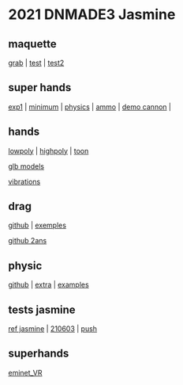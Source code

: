 # 2021 DNMADE3 Jasmine

## maquette
[grab](https://eminet666.github.io/ensaama/2021/dnmade3/jasmine/maquette/2_player_grab.html) |
[test](https://eminet666.github.io/ensaama/2021/dnmade3/jasmine/maquette/test.html) |
[test2](https://eminet666.github.io/ensaama/2021/dnmade3/jasmine/maquette/0_exp_physics_handscontrol.html)

## super hands
[exp1](https://wmurphyrd.github.io/aframe-super-hands-component/examples/) | 
[minimum](https://eminet666.github.io/ensaama/2021/dnmade3/jasmine/0_exp_superhands_base.html) | 
[physics](https://eminet666.github.io/ensaama/2021/dnmade3/jasmine/0_exp_superhands_physics.html) |
[ammo](https://eminet666.github.io/ensaama/2021/dnmade3/jasmine/1_ammo.html) |
[demo cannon](https://eminet666.github.io/eminet_VR/x_test/physics/2_demo_tuto2.html) |

## hands
[lowpoly](https://eminet666.github.io/ensaama/2021/dnmade3/jasmine/hands/0_hands_lowpoly.html) | 
[highpoly](https://eminet666.github.io/ensaama/2021/dnmade3/jasmine/hands/0_hands_highpoly.html) | 
[toon](https://eminet666.github.io/ensaama/2021/dnmade3/jasmine/hands/0_hands_toons.html) 

[glb models](https://eminet666.github.io/ensaama/2021/dnmade3/jasmine/hands/1_hands_3Dmodels.html)

[vibrations](https://eminet666.github.io/ensaama/2021/dnmade3/jasmine/hands/2_hands_vibrations.html)

## drag
[github](https://github.com/jesstelford/aframe-click-drag-component) |
[exemples](https://jesstelford.github.io/aframe-click-drag-component/)

[github 2ans](https://github.com/extraymond/aframe-mouse-dragndrop)

## physic
[github](https://github.com/n5ro/aframe-physics-system) | 
[extra](https://wmurphyrd.github.io/aframe-physics-extras/) |
[examples](https://n5ro.github.io/aframe-physics-system/examples/)

## tests jasmine
[ref jasmine](https://eminet666.github.io/ensaama/2021/dnmade3/jasmine/test/210603_ref.html) | 
[210603](https://eminet666.github.io/ensaama/2021/dnmade3/jasmine/test/210603.html) |
[push](https://eminet666.github.io/ensaama/2021/dnmade3/jasmine/physics/1_physics_push.html)

## superhands
[eminet_VR](https://eminet666.github.io/eminet_VR/x_test/superhands/)